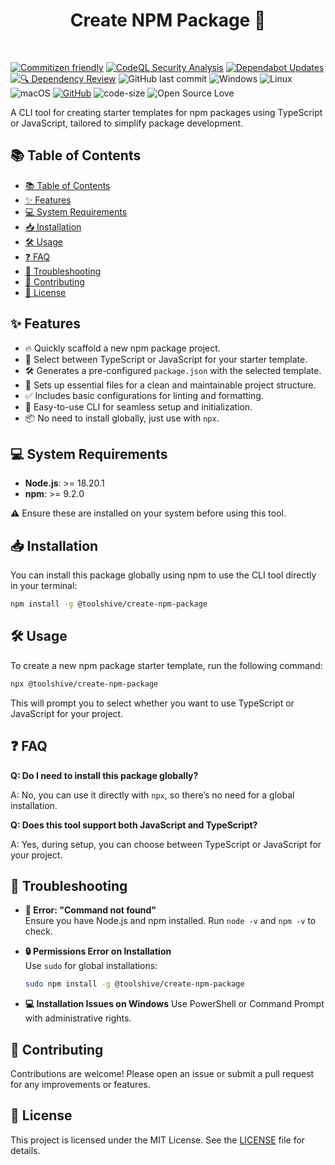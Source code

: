 <h1 align=center>Create NPM Package 🚀</h1>
<br>

[![Commitizen friendly](https://img.shields.io/badge/commitizen-friendly-brightgreen.svg)](http://commitizen.github.io/cz-cli/)
[![CodeQL Security Analysis](https://github.com/ToolsHive/Create-Npm-Package/actions/workflows/codeql.yml/badge.svg)](https://github.com/ToolsHive/Create-Npm-Package/actions/workflows/codeql.yml)
[![Dependabot Updates](https://github.com/ToolsHive/Create-Npm-Package/actions/workflows/dependabot/dependabot-updates/badge.svg)](https://github.com/ToolsHive/Create-Npm-Package/actions/workflows/dependabot/dependabot-updates)
[![🔍 Dependency Review](https://github.com/ToolsHive/Create-Npm-Package/actions/workflows/dependency-review.yml/badge.svg)](https://github.com/ToolsHive/Create-Npm-Package/actions/workflows/dependency-review.yml)
![GitHub last commit](https://img.shields.io/github/last-commit/ToolsHive/Create-Npm-Package)
![Windows](https://img.shields.io/badge/platform-windows-blue)
![Linux](https://img.shields.io/badge/platform-linux-yellowgreen)
![macOS](https://img.shields.io/badge/platform-macOS-orange)
[![GitHub](https://img.shields.io/github/license/ToolsHive/Create-Npm-Package)](https://github.com/ToolsHive/Create-Npm-Package/blob/main/LICENSE)
![code-size](https://img.shields.io/github/languages/code-size/ToolsHive/Create-Npm-Package)
![Open Source Love](https://badges.frapsoft.com/os/v1/open-source.svg?v=103)

A CLI tool for creating starter templates for npm packages using TypeScript or JavaScript, tailored to simplify package development.

## 📚 Table of Contents

- [📚 Table of Contents](#-table-of-contents)
- [✨ Features](#-features)
- [💻 System Requirements](#-system-requirements)
- [📥 Installation](#-installation)
- [🛠️ Usage](#️-usage)
- [❓ FAQ](#-faq)
- [🐞 Troubleshooting](#-troubleshooting)
- [🤝 Contributing](#-contributing)
- [📜 License](#-license)

## ✨ Features

- 🔥 Quickly scaffold a new npm package project.
- 🎯 Select between TypeScript or JavaScript for your starter template.
- 🛠️ Generates a pre-configured `package.json` with the selected template.
- 🧹 Sets up essential files for a clean and maintainable project structure.
- ✅ Includes basic configurations for linting and formatting.
- 🎉 Easy-to-use CLI for seamless setup and initialization.
- 📦 No need to install globally, just use with `npx`.

## 💻 System Requirements

- **Node.js**: >= 18.20.1
- **npm**: >= 9.2.0

⚠️ Ensure these are installed on your system before using this tool.

## 📥 Installation

You can install this package globally using npm to use the CLI tool directly in your terminal:

```bash
npm install -g @toolshive/create-npm-package
```

## 🛠️ Usage

To create a new npm package starter template, run the following command:

```bash
npx @toolshive/create-npm-package
```

This will prompt you to select whether you want to use TypeScript or JavaScript for your project.

## ❓ FAQ

**Q: Do I need to install this package globally?**

A: No, you can use it directly with `npx`, so there’s no need for a global installation.

**Q: Does this tool support both JavaScript and TypeScript?**

A: Yes, during setup, you can choose between TypeScript or JavaScript for your project.

## 🐞 Troubleshooting

- **🚫 Error: "Command not found"**  
  Ensure you have Node.js and npm installed. Run `node -v` and `npm -v` to check.

- **🔒 Permissions Error on Installation**  
  Use `sudo` for global installations:

  ```bash
  sudo npm install -g @toolshive/create-npm-package
  ```

- **💻 Installation Issues on Windows**
  Use PowerShell or Command Prompt with administrative rights.

## 🤝 Contributing

Contributions are welcome! Please open an issue or submit a pull request for any improvements or features.

## 📜 License

This project is licensed under the MIT License. See the [LICENSE](LICENSE) file for details.

